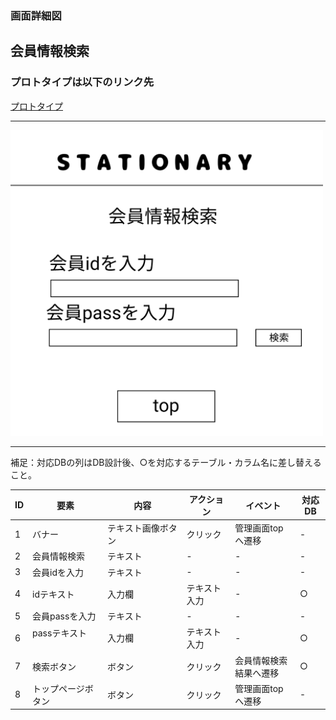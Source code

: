 ### 画面詳細図
## 会員情報検索
### プロトタイプは以下のリンク先
[プロトタイプ](https://www.figma.com/file/YN8g4ahM3raStzCZMDXhNA/stationary?node-id=1%3A10)
*****
<img src="img/会員情報検索.png" width="500">

*****
補足：対応DBの列はDB設計後、○を対応するテーブル・カラム名に差し替えること。

| ID | 要素 | 内容 | アクション | イベント | 対応DB |
|----|------|-----|------------|---------|-------|
|1   |バナー　　　　        |テキスト画像ボタン|クリック　　|管理画面topへ遷移|-|
|2   |会員情報検索　        |テキスト　　　　　|-    　　　|-        |-|
|3   |会員idを入力　        |テキスト　　　　　|-    　　　|-        |-|
|4   |idテキスト        　　|入力欄　　　　　|テキスト入力|-        |○|
|5   |会員passを入力　        |テキスト　　　　　|-    　　　|-        |-|
|6   |passテキスト        　　|入力欄　　　　　|テキスト入力|-        |○|
|7   |検索ボタン　　        |ボタン　　　　　|クリック|会員情報検索結果へ遷移|○|
|8   |トップページボタン　  |ボタン　　　　　　|クリック　　|管理画面topへ遷移|-|

